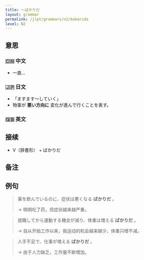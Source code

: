 ```yaml
---
title: 〜ばかりだ
layout: grammar
permalink: /jlpt/grammars/n2/bakarida
level: N2
---
```


## 意思

### 🇨🇳 中文

- 一直...

### 🇯🇵 日文

- 「ますます～していく」
- 物事が **悪い方向に** 変化が進んで行くことを表す。

### 🇬🇧 英文


## 接续

- V（辞書形） \+ ばかりだ

## 备注


## 例句

> 薬を飲んでいるのに、症状は悪くなる **ばかりだ** 。
>
> → 明明吃了药，但症状越来越严重。

> 就職してから運動する機会が減り、体重は増える **ばかりだ** 。
>
> → 自从开始工作以来，我运动的机会越来越少，体重只增不减。

> 人手不足で、仕事が増える **ばかりだ** 。
>
> → 由于人力缺乏，工作量不断增加。

